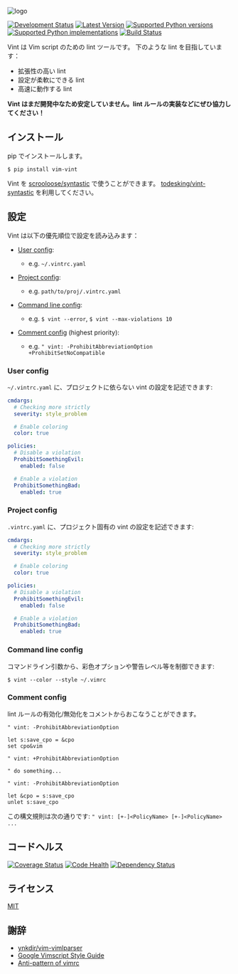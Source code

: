 ![logo](https://raw.githubusercontent.com/Kuniwak/vint/logo/logo.png)

[![Development Status](https://pypip.in/status/vim-vint/badge.svg)](https://pypi.python.org/pypi/vim-vint/)
[![Latest Version](https://pypip.in/version/vim-vint/badge.svg)](https://pypi.python.org/pypi/vim-vint/)
[![Supported Python versions](https://pypip.in/py_versions/vim-vint/badge.svg)](https://pypi.python.org/pypi/vim-vint/)
[![Supported Python implementations](https://pypip.in/implementation/vim-vint/badge.svg)](https://pypi.python.org/pypi/vim-vint/)
[![Build Status](https://travis-ci.org/Kuniwak/vint.svg?branch=master)](https://travis-ci.org/Kuniwak/vint)

Vint は Vim script のための lint ツールです。
下のような lint を目指しています：

- 拡張性の高い lint
- 設定が柔軟にできる lint
- 高速に動作する lint

**Vint はまだ開発中なため安定していません。lint ルールの実装などにぜひ協力してください！**


インストール
------------

pip でインストールします。

	$ pip install vim-vint


Vint を [scrooloose/syntastic](https://github.com/scrooloose/syntastic) で使うことができます。
[todesking/vint-syntastic](https://github.com/todesking/vint-syntastic) を利用してください。


設定
----

Vint は以下の優先順位で設定を読み込みます：

- [User config](#user-config):
  - e.g. `~/.vintrc.yaml`

- [Project config](#project-config):
  - e.g. `path/to/proj/.vintrc.yaml`

- [Command line config](#command-line-config):
  - e.g. `$ vint --error`, `$ vint --max-violations 10`

- [Comment config](#comment-config) (highest priority):
  - e.g. `" vint: -ProhibitAbbreviationOption +ProhibitSetNoCompatible`


### User config

`~/.vintrc.yaml` に、プロジェクトに依らない vint の設定を記述できます:

```yaml
cmdargs:
  # Checking more strictly
  severity: style_problem

  # Enable coloring
  color: true

policies:
  # Disable a violation
  ProhibitSomethingEvil:
    enabled: false

  # Enable a violation
  ProhibitSomethingBad:
    enabled: true
```


### Project config

`.vintrc.yaml` に、プロジェクト固有の vint の設定を記述できます:

```yaml
cmdargs:
  # Checking more strictly
  severity: style_problem

  # Enable coloring
  color: true

policies:
  # Disable a violation
  ProhibitSomethingEvil:
    enabled: false

  # Enable a violation
  ProhibitSomethingBad:
    enabled: true
```


### Command line config

コマンドライン引数から、彩色オプションや警告レベル等を制御できます:

	$ vint --color --style ~/.vimrc


### Comment config

lint ルールの有効化/無効化をコメントからおこなうことができます。


```viml
" vint: -ProhibitAbbreviationOption

let s:save_cpo = &cpo
set cpo&vim

" vint: +ProhibitAbbreviationOption

" do something...

" vint: -ProhibitAbbreviationOption

let &cpo = s:save_cpo
unlet s:save_cpo
```

この構文規則は次の通りです: `" vint: [+-]<PolicyName> [+-]<PolicyName> ...`


コードヘルス
------------

[![Coverage Status](https://img.shields.io/coveralls/Kuniwak/vint.svg)](https://coveralls.io/r/Kuniwak/vint)
[![Code Health](https://landscape.io/github/Kuniwak/vint/master/landscape.png)](https://landscape.io/github/Kuniwak/vint/master)
[![Dependency Status](https://gemnasium.com/Kuniwak/vint.svg)](https://gemnasium.com/Kuniwak/vint)


ライセンス
----------

[MIT](http://orgachem.mit-license.org/)


謝辞
----

* [ynkdir/vim-vimlparser](https://github.com/ynkdir/vim-vimlparser)
* [Google Vimscript Style Guide](http://google-styleguide.googlecode.com/svn/trunk/vimscriptguide.xml?showone=Catching_Exceptions#Catching_Exceptions)
* [Anti-pattern of vimrc](http://rbtnn.hateblo.jp/entry/2014/12/28/010913)

